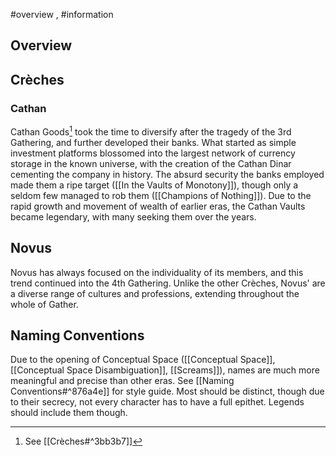 #overview , #information 
## Overview


## Crèches
### Cathan 
Cathan Goods[^1] took the time to diversify after the tragedy of the 3rd Gathering, and further developed their banks. What started as simple investment platforms blossomed into the largest network of currency storage in the known universe, with the creation of the Cathan Dinar cementing the company in history. The absurd security the banks employed made them a ripe target ([[In the Vaults of Monotony]]), though only a seldom few managed to rob them ([[Champions of Nothing]]). Due to the rapid growth and movement of wealth of earlier eras, the Cathan Vaults became legendary, with many seeking them over the years.  

## Novus
Novus has always focused on the individuality of its members, and this trend continued into the 4th Gathering. Unlike the other Crèches, Novus' are a diverse range of cultures and professions, extending throughout the whole of Gather.

## Naming Conventions
Due to the opening of Conceptual Space ([[Conceptual Space]], [[Conceptual Space Disambiguation]], [[Screams]]), names are much more meaningful and precise than other eras. See [[Naming Conventions#^876a4e]] for style guide. Most should be distinct, though due to their secrecy, not every character has to have a full epithet. Legends should include them though.


[^1]: See [[Crèches#^3bb3b7]]